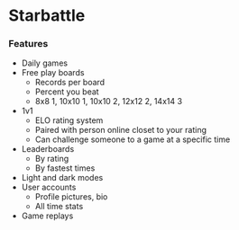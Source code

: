 # Starbattle

### Features

- Daily games
- Free play boards
    - Records per board
    - Percent you beat
    - 8x8 1, 10x10 1, 10x10 2, 12x12 2, 14x14 3
- 1v1
    - ELO rating system
    - Paired with person online closet to your rating
    - Can challenge someone to a game at a specific time
- Leaderboards
    - By rating
    - By fastest times
- Light and dark modes
- User accounts
    - Profile pictures, bio
    - All time stats
- Game replays
